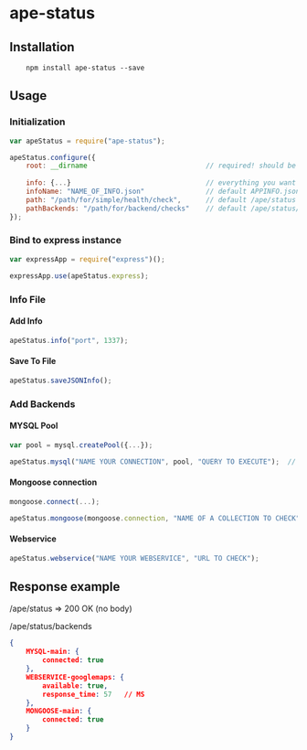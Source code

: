 # ape-status

## Installation

```
    npm install ape-status --save
```

## Usage

### Initialization
```javascript
var apeStatus = require("ape-status");

apeStatus.configure({
    root: __dirname                             // required! should be the root path of your application OR the path on the local maschine where you want the APPINFO.json to be.
    
    info: {...}                                 // everything you want to end up in the APPINFO.json (can be also added during startup)
    infoName: "NAME_OF_INFO.json"               // default APPINFO.json 
    path: "/path/for/simple/health/check",      // default /ape/status
    pathBackends: "/path/for/backend/checks"    // default /ape/status/backends,
});
```

### Bind to express instance

```javascript
var expressApp = require("express")();

expressApp.use(apeStatus.express);
```

### Info File

#### Add Info
```javascript
apeStatus.info("port", 1337);
```

#### Save To File
```javascript
apeStatus.saveJSONInfo();
```

### Add Backends

#### MYSQL Pool 
```javascript
var pool = mysql.createPool({...});

apeStatus.mysql("NAME YOUR CONNECTION", pool, "QUERY TO EXECUTE");  // query parameter is optional
```

#### Mongoose connection 
```javascript
mongoose.connect(...);

apeStatus.mongoose(mongoose.connection, "NAME OF A COLLECTION TO CHECK"); // The db name will be used as the name for the status page, the colelction name is optional
```

#### Webservice
```javascript
apeStatus.webservice("NAME YOUR WEBSERVICE", "URL TO CHECK");
```

## Response example

/ape/status => 200 OK (no body)

/ape/status/backends

```JSON
{
    MYSQL-main: {
        connected: true
    },
    WEBSERVICE-googlemaps: {
        available: true,
        response_time: 57   // MS
    },
    MONGOOSE-main: {
        connected: true
    }
}
```